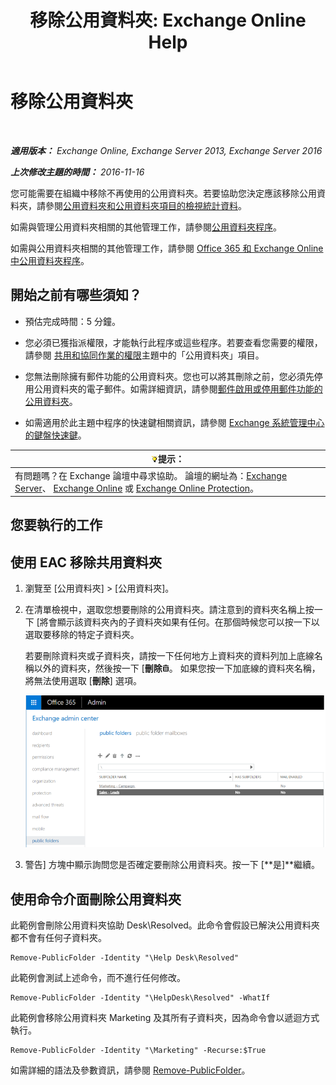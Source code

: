 ﻿---
title: '移除公用資料夾: Exchange Online Help'
TOCTitle: 移除公用資料夾
ms:assetid: 334b831d-e372-4d85-a407-5c8a5d0e78de
ms:mtpsurl: https://technet.microsoft.com/zh-tw/library/Aa997202(v=EXCHG.150)
ms:contentKeyID: 50472940
ms.date: 05/23/2018
mtps_version: v=EXCHG.150
ms.translationtype: MT
---

# 移除公用資料夾

 

_**適用版本：** Exchange Online, Exchange Server 2013, Exchange Server 2016_

_**上次修改主題的時間：** 2016-11-16_

您可能需要在組織中移除不再使用的公用資料夾。若要協助您決定應該移除公用資料夾，請參閱[公用資料夾和公用資料夾項目的檢視統計資料](view-statistics-for-public-folders-and-public-folder-items-exchange-2013-help.md)。

如需與管理公用資料夾相關的其他管理工作，請參閱[公用資料夾程序](public-folder-procedures-exchange-2013-help.md)。

如需與公用資料夾相關的其他管理工作，請參閱 [Office 365 和 Exchange Online 中公用資料夾程序](https://technet.microsoft.com/zh-tw/library/jj966272\(v=exchg.150\))。

## 開始之前有哪些須知？

  - 預估完成時間：5 分鐘。

  - 您必須已獲指派權限，才能執行此程序或這些程序。若要查看您需要的權限，請參閱 [共用和協同作業的權限](sharing-and-collaboration-permissions-exchange-2013-help.md)主題中的「公用資料夾」項目。

  - 您無法刪除擁有郵件功能的公用資料夾。您也可以將其刪除之前，您必須先停用公用資料夾的電子郵件。如需詳細資訊，請參閱[郵件啟用或停用郵件功能的公用資料夾](mail-enable-or-mail-disable-a-public-folder-exchange-2013-help.md)。

  - 如需適用於此主題中程序的快速鍵相關資訊，請參閱 [Exchange 系統管理中心的鍵盤快速鍵](keyboard-shortcuts-in-the-exchange-admin-center-exchange-online-protection-help.md)。

<table>
<thead>
<tr class="header">
<th><img src="images/Bb124558.tip(EXCHG.150).gif" title="提示" alt="提示" />提示：</th>
</tr>
</thead>
<tbody>
<tr class="odd">
<td>有問題嗎？在 Exchange 論壇中尋求協助。 論壇的網址為：<a href="https://go.microsoft.com/fwlink/p/?linkid=60612">Exchange Server</a>、 <a href="https://go.microsoft.com/fwlink/p/?linkid=267542">Exchange Online</a> 或 <a href="https://go.microsoft.com/fwlink/p/?linkid=285351">Exchange Online Protection</a>。</td>
</tr>
</tbody>
</table>


## 您要執行的工作

## 使用 EAC 移除共用資料夾

1.  瀏覽至 \[公用資料夾\] \> \[公用資料夾\]。

2.  在清單檢視中，選取您想要刪除的公用資料夾。請注意到的資料夾名稱上按一下 \[將會顯示該資料夾內的子資料夾如果有任何。在那個時候您可以按一下以選取要移除的特定子資料夾。
    
    若要刪除資料夾或子資料夾，請按一下任何地方上資料夾的資料列加上底線名稱以外的資料夾，然後按一下 \[**刪除**![刪除圖示](images/JJ651670.14f639f6-61e8-4418-bbfb-0db14de9d2f5(EXCHG.150).gif "刪除圖示")。 如果您按一下加底線的資料夾名稱，將無法使用選取 \[**刪除**\] 選項。
    
    ![選取要移除的公用資料夾](images/Aa997202.8666290d-3f19-4c70-afe3-45569762718b(EXCHG.150).png "選取要移除的公用資料夾")  

3.  警告\] 方塊中顯示詢問您是否確定要刪除公用資料夾。按一下 \[**是\]**繼續。

## 使用命令介面刪除公用資料夾

此範例會刪除公用資料夾協助 Desk\\Resolved。此命令會假設已解決公用資料夾都不會有任何子資料夾。

    Remove-PublicFolder -Identity "\Help Desk\Resolved"

此範例會測試上述命令，而不進行任何修改。

    Remove-PublicFolder -Identity "\HelpDesk\Resolved" -WhatIf

此範例會移除公用資料夾 Marketing 及其所有子資料夾，因為命令會以遞迴方式執行。

    Remove-PublicFolder -Identity "\Marketing" -Recurse:$True

如需詳細的語法及參數資訊，請參閱 [Remove-PublicFolder](https://technet.microsoft.com/zh-tw/library/bb124894\(v=exchg.150\))。

